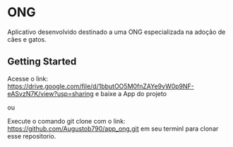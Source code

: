 # ONG

Aplicativo desenvolvido destinado a uma ONG especializada na adoção de cães e gatos.

## Getting Started

Acesse o link: https://drive.google.com/file/d/1bbutOO5M0fnZAYe9yW0p9NF-eASvzN7K/view?usp=sharing e baixe a App do projeto

ou

Execute o comando git clone com o link: https://github.com/Augustob790/app_ong.git em seu terminl para clonar esse repositorio.




